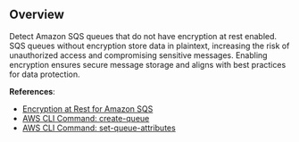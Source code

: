 ## Overview

Detect Amazon SQS queues that do not have encryption at rest enabled. SQS queues without encryption store data in plaintext, increasing the risk of unauthorized access and compromising sensitive messages. Enabling encryption ensures secure message storage and aligns with best practices for data protection.

**References**:
- [Encryption at Rest for Amazon SQS](https://docs.aws.amazon.com/AWSSimpleQueueService/latest/SQSDeveloperGuide/sqs-server-side-encryption.html)
- [AWS CLI Command: create-queue](https://docs.aws.amazon.com/cli/latest/reference/sqs/create-queue.html)
- [AWS CLI Command: set-queue-attributes](https://docs.aws.amazon.com/cli/latest/reference/sqs/set-queue-attributes.html)

